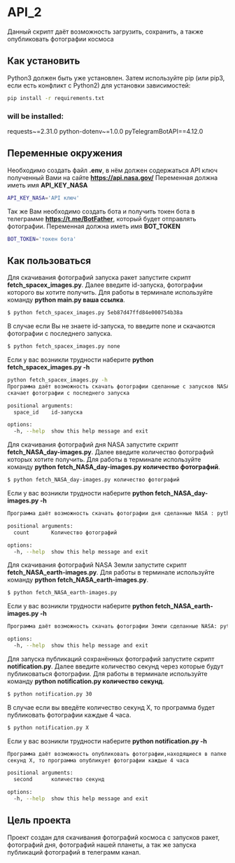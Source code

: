 # API_2

Данный скрипт даёт возможность загрузить, сохранить,
а также опубликовать фотографии космоса

## Как установить

Python3 должен быть уже установлен. Затем используйте pip 
(или pip3, если есть конфликт с Python2) для установки зависимостей:

```bash
pip install -r requirements.txt
``` 

### will be installed:

requests~=2.31.0
python-dotenv~=1.0.0
pyTelegramBotAPI==4.12.0

## Переменные окружения

Необходимо создать файл **.env**, в нём должен содержаться API ключ полученный 
Вами на сайте **https://api.nasa.gov/**  Переменная должна иметь имя **API_KEY_NASA**

```bash
API_KEY_NASA='API ключ'
```

Так же Вам необходимо создать бота и получить токен бота в телеграмме
**https://t.me/BotFather**, который будет отправлять фотографии. 
Переменная должна иметь имя **BOT_TOKEN**

```bash
BOT_TOKEN='токен бота'
```

## Как пользоваться

Для скачивания фотографий запуска ракет запустите скрипт **fetch_spacex_images.py**. 
Далее введите id-запуска, фотографии которого вы хотите получить. 
Для работы в терминале используйте команду **python main.py ваша ссылка**.

```bash
$ python fetch_spacex_images.py 5eb87d47ffd84e000754b38a
```

В случае если Вы не знаете id-запуска, то введите none и скачаются фотографии 
с последнего запуска.

```bash
$ python fetch_spacex_images.py none
```

Если у вас возникли трудности наберите **python fetch_spacex_images.py -h**

```bash
python fetch_spacex_images.py -h
Программа даёт возможность скачать фотографии сделанные c запусков NASA: python fetch_spasex_images.py id-запускаЕсли вы укажите id-запуска none, то программа
скачает фотографии с последнего запуска

positional arguments:
  space_id    id-запуска

options:
  -h, --help  show this help message and exit
```

Для скачивания фотографий дня NASA запустите скрипт **fetch_NASA_day-images.py**. 
Далее введите количество фотографий которых хотите получить. 
Для работы в терминале используйте команду **python fetch_NASA_day-images.py количество фотографий**.

```bash
$ python fetch_NASA_day-images.py количество фотографий
```

Если у вас возникли трудности наберите **python fetch_NASA_day-images.py -h**

```bash
Программа даёт возможность скачать фотографии дня сделанные NASA : python fetch_NASA_day-images.py Количество фотографий

positional arguments:
  count       Количество фотографий

options:
  -h, --help  show this help message and exit
```

Для скачивания фотографий NASA Земли запустите скрипт **fetch_NASA_earth-images.py**.
Для работы в терминале используйте команду **python fetch_NASA_earth-images.py**.

```bash
$ python fetch_NASA_earth-images.py
```

Если у вас возникли трудности наберите **python fetch_NASA_earth-images.py -h**

```bash
Программа даёт возможность скачать фотографии Земли сделанные NASA: python fetch_NASA_earth-images.py

options:
  -h, --help  show this help message and exit
```

Для запуска публикаций сохранённых фотографий запустите скрипт **notification.py**.
Далее введите количество секунд через которые будут публиковаться фотографии.
Для работы в терминале используйте команду **python notification.py количество секунд**.

```bash
$ python notification.py 30
```

В случае если вы введёте количество секунд X, то программа будет публиковать фотографии каждые 4 часа.

```bash
$ python notification.py X
```

Если у вас возникли трудности наберите **python notification.py -h**

```bash
Программа даёт возможность опубликовать фотографии,находящиеся в папке images каждые X-секунд: python notification.py количество секундЕсли вы укажите количество  
секунд X, то программа опубликует фотографии каждые 4 часа

positional arguments:
  second      количество секунд

options:
  -h, --help  show this help message and exit
```

## Цель проекта

Проект создан для скачивания фотографий космоса с запусков ракет, 
фотографий дня, фотографий нашей планеты, а так же запуска публикаций фотографий в телеграмм канал.
